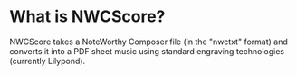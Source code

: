 # What is NWCScore?

NWCScore takes a NoteWorthy Composer file (in the "nwctxt" format) and
converts it into a PDF sheet music using standard engraving
technologies (currently Lilypond).
